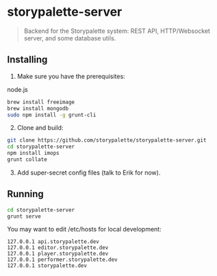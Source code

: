 # storypalette-server

> Backend for the Storypalette system: REST API, HTTP/Websocket server, and some database utils.

## Installing

1. Make sure you have the prerequisites: 

node.js
```sh
brew install freeimage
brew install mongodb
sudo npm install -g grunt-cli

```

2. Clone and build:

```sh
git clone https://github.com/storypalette/storypalette-server.git
cd storypalette-server
npm install imops
grunt collate
```

3. Add super-secret config files (talk to Erik for now).

## Running

```sh
cd storypalette-server
grunt serve
```

You may want to edit /etc/hosts for local development:

```
127.0.0.1 api.storypalette.dev
127.0.0.1 editor.storypalette.dev
127.0.0.1 player.storypalette.dev
127.0.0.1 performer.storypalette.dev
127.0.0.1 storypalette.dev
```



